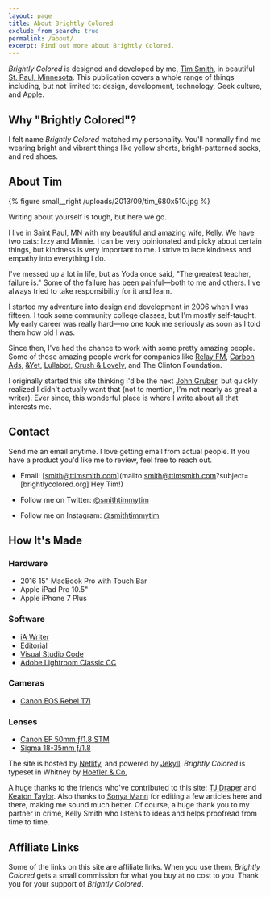 ```yaml
---
layout: page
title: About Brightly Colored
exclude_from_search: true
permalink: /about/
excerpt: Find out more about Brightly Colored.
---
```


*Brightly Colored* is designed and developed by me, [Tim Smith](http://ttimsmith.com), in beautiful [St. Paul, Minnesota](https://www.stpaul.gov/). This publication covers a whole range of things including, but not limited to: design, development, technology, Geek culture, and Apple.

## Why "Brightly Colored"?

I felt name *Brightly Colored* matched my personality. You'll normally find me wearing bright and vibrant things like yellow shorts, bright-patterned socks, and red shoes.

## About Tim

{% figure small__right /uploads/2013/09/tim_680x510.jpg %}

Writing about yourself is tough, but here we go.

I live in Saint Paul, MN with my beautiful and amazing wife, Kelly. We have two cats: Izzy and Minnie. I can be very opinionated and picky about certain things, but kindness is very important to me. I strive to lace kindness and empathy into everything I do.

I've messed up a lot in life, but as Yoda once said, "The greatest teacher, failure is." Some of the failure has been painful—both to me and others. I've always tried to take responsibility for it and learn.

I started my adventure into design and development in 2006 when I was fifteen. I took some community college classes, but I'm mostly self-taught. My early career was really hard—no one took me seriously as soon as I told them how old I was.

Since then, I've had the chance to work with some pretty amazing people. Some of those amazing people work for companies like [Relay FM](https://www.relay.fm/), [Carbon Ads](https://carbonads.net/), [&Yet](https://andyet.com/), [Lullabot](https://www.lullabot.com/), [Crush & Lovely](http://crushlovely.com/), and The Clinton Foundation.

I originally started this site thinking I'd be the next [John Gruber](https://en.wikipedia.org/wiki/John_Gruber), but quickly realized I didn't actually want that (not to mention, I'm not nearly as great a writer). Ever since, this wonderful place is where I write about all that interests me.

## Contact

Send me an email anytime. I love getting email from actual people. If you have a product you'd like me to review, feel free to reach out.

- Email: [smith@ttimsmith.com](mailto:smith@ttimsmith.com?subject=[brightlycolored.org] Hey Tim!)

- Follow me on Twitter: [@smithtimmytim](https://twitter.com/smithtimmytim)

- Follow me on Instagram: [@smithtimmytim](https://www.instagram.com/smithtimmytim/)

## How It's Made

### Hardware

- 2016 15" MacBook Pro with Touch Bar
- Apple iPad Pro 10.5"
- Apple iPhone 7 Plus

### Software

- [iA Writer](https://ia.net/writer)
- [Editorial](http://omz-software.com/editorial/)
- [Visual Studio Code](https://code.visualstudio.com/)
- [Adobe Lightroom Classic CC](https://www.adobe.com/products/photoshop-lightroom-classic.html)

### Cameras

- [Canon EOS Rebel T7i](http://amzn.to/2EWr3VV)

### Lenses

- [Canon EF 50mm ƒ/1.8 STM](http://amzn.to/2DnsHiR)
- [Sigma 18-35mm ƒ/1.8](http://amzn.to/2DlWGYu)

The site is hosted by [Netlify](https://www.netlify.com/), and powered by [Jekyll](http://jekyllrb.com). *Brightly Colored* is typeset in Whitney by [Hoefler & Co.](http://www.typography.com/)

A huge thanks to the friends who've contributed to this site: [TJ Draper](/authors/tjdraper) and [Keaton Taylor](/authors/keatontaylor). Also thanks to [Sonya Mann](https://twitter.com/sonyaellenmann) for editing a few articles here and there, making me sound much better. Of course, a huge thank you to my partner in crime, Kelly Smith who listens to ideas and helps proofread from time to time.

## Affiliate Links

Some of the links on this site are affiliate links. When you use them, *Brightly Colored* gets a small commission for what you buy at no cost to you. Thank you for your support of *Brightly Colored*.
